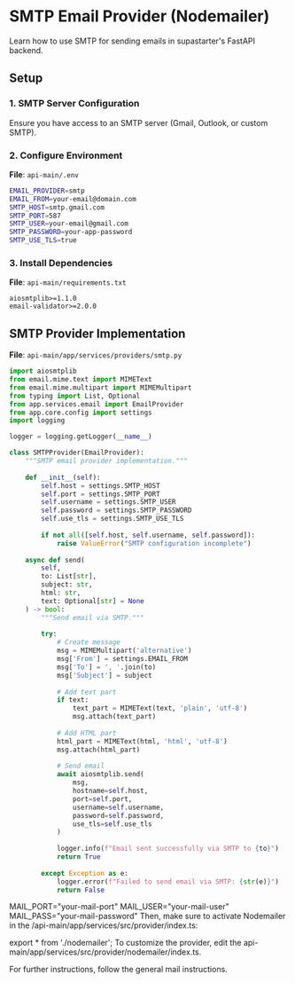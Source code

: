 # SMTP Email Provider (Nodemailer)

Learn how to use SMTP for sending emails in supastarter's FastAPI backend.

## Setup

### 1. SMTP Server Configuration

Ensure you have access to an SMTP server (Gmail, Outlook, or custom SMTP).

### 2. Configure Environment

**File**: `api-main/.env`

```bash
EMAIL_PROVIDER=smtp
EMAIL_FROM=your-email@domain.com
SMTP_HOST=smtp.gmail.com
SMTP_PORT=587
SMTP_USER=your-email@gmail.com
SMTP_PASSWORD=your-app-password
SMTP_USE_TLS=true
```

### 3. Install Dependencies

**File**: `api-main/requirements.txt`

```
aiosmtplib>=1.1.0
email-validator>=2.0.0
```

## SMTP Provider Implementation

**File**: `api-main/app/services/providers/smtp.py`

```python
import aiosmtplib
from email.mime.text import MIMEText
from email.mime.multipart import MIMEMultipart
from typing import List, Optional
from app.services.email import EmailProvider
from app.core.config import settings
import logging

logger = logging.getLogger(__name__)

class SMTPProvider(EmailProvider):
    """SMTP email provider implementation."""
    
    def __init__(self):
        self.host = settings.SMTP_HOST
        self.port = settings.SMTP_PORT
        self.username = settings.SMTP_USER
        self.password = settings.SMTP_PASSWORD
        self.use_tls = settings.SMTP_USE_TLS
        
        if not all([self.host, self.username, self.password]):
            raise ValueError("SMTP configuration incomplete")
    
    async def send(
        self,
        to: List[str],
        subject: str,
        html: str,
        text: Optional[str] = None
    ) -> bool:
        """Send email via SMTP."""
        
        try:
            # Create message
            msg = MIMEMultipart('alternative')
            msg['From'] = settings.EMAIL_FROM
            msg['To'] = ', '.join(to)
            msg['Subject'] = subject
            
            # Add text part
            if text:
                text_part = MIMEText(text, 'plain', 'utf-8')
                msg.attach(text_part)
            
            # Add HTML part
            html_part = MIMEText(html, 'html', 'utf-8')
            msg.attach(html_part)
            
            # Send email
            await aiosmtplib.send(
                msg,
                hostname=self.host,
                port=self.port,
                username=self.username,
                password=self.password,
                use_tls=self.use_tls
            )
            
            logger.info(f"Email sent successfully via SMTP to {to}")
            return True
            
        except Exception as e:
            logger.error(f"Failed to send email via SMTP: {str(e)}")
            return False
```
MAIL_PORT="your-mail-port"
MAIL_USER="your-mail-user"
MAIL_PASS="your-mail-password"
Then, make sure to activate Nodemailer in the /api-main/app/services/src/provider/index.ts:


export * from './nodemailer';
To customize the provider, edit the api-main/app/services/src/provider/nodemailer/index.ts.

For further instructions, follow the general mail instructions.
